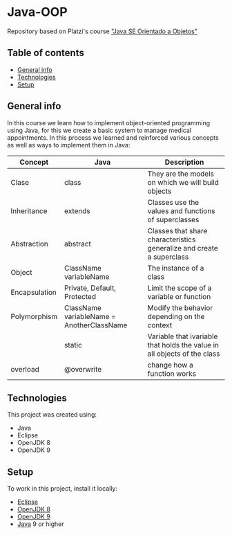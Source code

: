 # Java-OOP
Repository based on Platzi's course ["Java SE Orientado a Objetos"](https://platzi.com/clases/java-oop/)

## Table of contents
* [General info](#general-info)
* [Technologies](#technologies)
* [Setup](#setup)

## General info
In this course we learn how to implement object-oriented programming using Java, for this we create a basic system to manage medical appointments.
In this process we learned and reinforced various concepts as well as ways to implement them in Java:

| Concept | Java | Description |
|-|-|-|
| Clase | class | They are the models on which we will build objects |
| Inheritance | extends | Classes use the values and functions of superclasses |
| Abstraction | abstract | Classes that share characteristics generalize and create a superclass |
| Object | ClassName variableName | The instance of a class |
| Encapsulation | Private, Default, Protected | Limit the scope of a variable or function |
| Polymorphism | ClassName variableName = AnotherClassName | Modify the behavior depending on the context |
| | static | Variable that ivariable that holds the value in all objects of the class|
| overload | @overwrite | change how a function works |


## Technologies

This project was created using:
* Java
* Eclipse
* OpenJDK 8
* OpenJDK 9

## Setup

To work in this project, install it locally:
* [Eclipse](https://www.eclipse.org/downloads/)
* [OpenJDK 8](https://adoptopenjdk.net/?variant=openjdk8&jvmVariant=hotspot)
* [OpenJDK 9](https://adoptopenjdk.net/?variant=openjdk9&jvmVariant=hotspot)
* [Java](https://www.java.com/es/download/manual.jsp) 9 or higher



